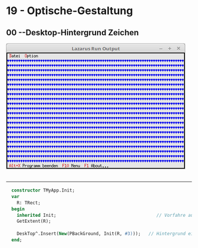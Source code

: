 # 19 - Optische-Gestaltung
## 00 --Desktop-Hintergrund Zeichen

<img src="image.png" alt="Selfhtml"><br><br>

---



```pascal
  constructor TMyApp.Init;
  var
    R: TRect;
  begin
    inherited Init;                                      // Vorfahre aufrufen
    GetExtent(R);

    DeskTop^.Insert(New(PBackGround, Init(R, #3)));   // Hintergrund einfügen.
  end;
```


